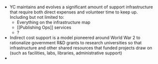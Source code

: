 - YC maintains and evolves a significant amount of support infrastructure that require both direct expenses and volunteer time to keep up. Including but not limited to:
    - Everything on the infrastructure map
    - [[Publishing Ops]] services
    - ?
- Indirect cost support is a model pioneered around World War 2 to rationalize government R&D grants to research universities so that infrastructure and other shared resources that funded projects draw on (such as facilities, labs, libraries, administrative support)
- 
